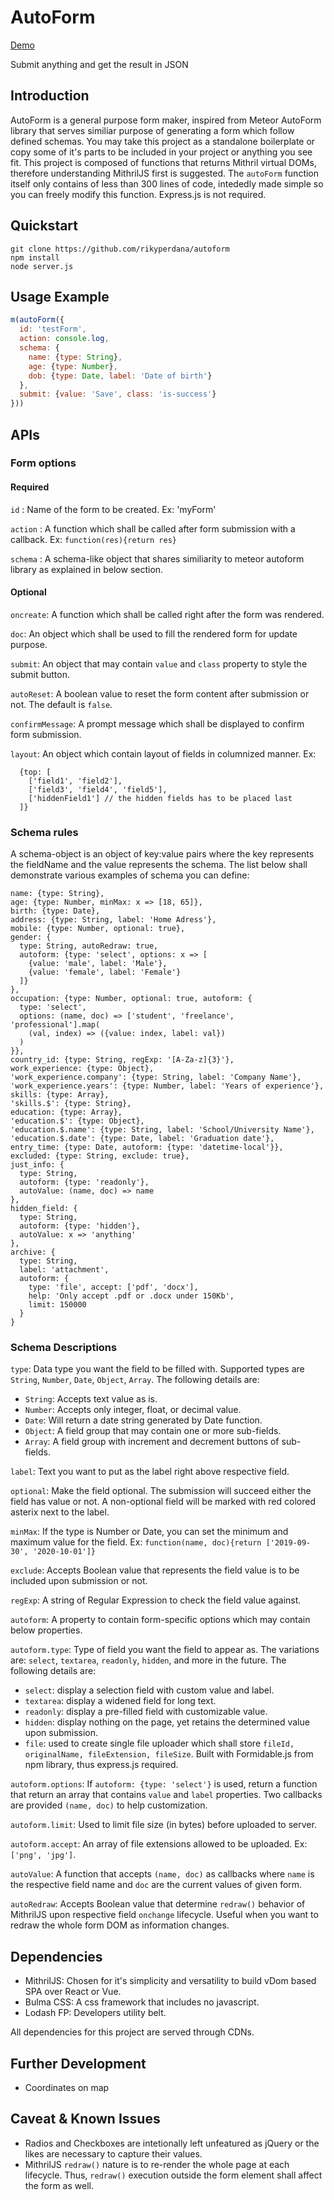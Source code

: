 # AutoForm

[Demo](https://rikyperdana.github.io/autoForm/)

Submit anything and get the result in JSON

## Introduction
AutoForm is a general purpose form maker, inspired from Meteor AutoForm library that serves similiar purpose of generating a form which follow defined schemas. You may take this project as a standalone boilerplate or copy some of it's parts to be included in your project or anything you see fit.
This project is composed of functions that returns Mithril virtual DOMs, therefore understanding MithrilJS first is suggested. The `autoForm` function itself only contains of less than 300 lines of code, intededly made simple so you can freely modify this function. Express.js is not required.

## Quickstart
```
git clone https://github.com/rikyperdana/autoform
npm install
node server.js
```

## Usage Example
```javascript
m(autoForm({
  id: 'testForm',
  action: console.log,
  schema: {
    name: {type: String},
    age: {type: Number},
    dob: {type: Date, label: 'Date of birth'}
  },
  submit: {value: 'Save', class: 'is-success'}
}))
```

## APIs

### Form options

#### Required
`id` : Name of the form to be created. Ex: 'myForm'

`action` : A function which shall be called after form submission with a callback. Ex: `function(res){return res}`

`schema` : A schema-like object that shares similiarity to meteor autoform library as explained in below section.

#### Optional
`oncreate`: A function which shall be called right after the form was rendered.

`doc`: An object which shall be used to fill the rendered form for update purpose.

`submit`: An object that may contain `value` and `class` property to style the submit button.

`autoReset`: A boolean value to reset the form content after submission or not. The default is `false`.

`confirmMessage`: A prompt message which shall be displayed to confirm form submission.

`layout`: An object which contain layout of fields in columnized manner. Ex:
```
  {top: [
    ['field1', 'field2'],
    ['field3', 'field4', 'field5'],
    ['hiddenField1'] // the hidden fields has to be placed last
  ]}
```

### Schema rules
A schema-object is an object of key:value pairs where the key represents the fieldName and the value represents the schema.
The list below shall demonstrate various examples of schema you can define:
```
name: {type: String},
age: {type: Number, minMax: x => [18, 65]},
birth: {type: Date},
address: {type: String, label: 'Home Adress'},
mobile: {type: Number, optional: true},
gender: {
  type: String, autoRedraw: true,
  autoform: {type: 'select', options: x => [
    {value: 'male', label: 'Male'},
    {value: 'female', label: 'Female'}
  ]}
},
occupation: {type: Number, optional: true, autoform: {
  type: 'select',
  options: (name, doc) => ['student', 'freelance', 'professional'].map(
    (val, index) => ({value: index, label: val})
  )
}},
country_id: {type: String, regExp: '[A-Za-z]{3}'},
work_experience: {type: Object},
'work_experience.company': {type: String, label: 'Company Name'},
'work_experience.years': {type: Number, label: 'Years of experience'},
skills: {type: Array},
'skills.$': {type: String},
education: {type: Array},
'education.$': {type: Object},
'education.$.name': {type: String, label: 'School/University Name'},
'education.$.date': {type: Date, label: 'Graduation date'},
entry_time: {type: Date, autoform: {type: 'datetime-local'}},
excluded: {type: String, exclude: true},
just_info: {
  type: String,
  autoform: {type: 'readonly'},
  autoValue: (name, doc) => name
},
hidden_field: {
  type: String,
  autoform: {type: 'hidden'},
  autoValue: x => 'anything'
},
archive: {
  type: String,
  label: 'attachment',
  autoform: {
    type: 'file', accept: ['pdf', 'docx'],
    help: 'Only accept .pdf or .docx under 150Kb',
    limit: 150000
  }
}
```
### Schema Descriptions
`type`: Data type you want the field to be filled with. Supported types are `String`, `Number`, `Date`, `Object`, `Array`. The following details are:
- `String`: Accepts text value as is.
- `Number`: Accepts only integer, float, or decimal value.
- `Date`: Will return a date string generated by Date function.
- `Object`: A field group that may contain one or more sub-fields.
- `Array`: A field group with increment and decrement buttons of sub-fields.

`label`: Text you want to put as the label right above respective field.

`optional`: Make the field optional. The submission will succeed either the field has value or not. A non-optional field will be marked with red colored asterix next to the label.

`minMax`: If the type is Number or Date, you can set the minimum and maximum value for the field. Ex: `function(name, doc){return ['2019-09-30', '2020-10-01']}`

`exclude`: Accepts Boolean value that represents the field value is to be included upon submission or not.

`regExp`: A string of Regular Expression to check the field value against.

`autoform`: A property to contain form-specific options which may contain below properties.

`autoform.type`: Type of field you want the field to appear as. The variations are: `select`, `textarea`, `readonly`, `hidden`, and more in the future. The following details are:
- `select`: display a selection field with custom value and label.
- `textarea`: display a widened field for long text.
- `readonly`: display a pre-filled field with customizable value.
- `hidden`: display nothing on the page, yet retains the determined value upon submission.
- `file`: used to create single file uploader which shall store `fileId, originalName, fileExtension, fileSize`. Built with Formidable.js from npm library, thus express.js required.

`autoform.options`: If `autoform: {type: 'select'}` is used, return a function that return an array that contains `value` and `label` properties. Two callbacks are provided `(name, doc)` to help customization.

`autoform.limit`: Used to limit file size (in bytes) before uploaded to server.

`autoform.accept`: An array of file extensions allowed to be uploaded. Ex: `['png', 'jpg']`.

`autoValue`: A function that accepts `(name, doc)` as callbacks where `name` is the respective field name and `doc` are the current values of given form.

`autoRedraw`: Accepts Boolean value that determine `redraw()` behavior of MithrilJS upon respective field `onchange` lifecycle. Useful when you want to redraw the whole form DOM as information changes.

## Dependencies
- MithrilJS: Chosen for it's simplicity and versatility to build vDom based SPA over React or Vue.
- Bulma CSS: A css framework that includes no javascript.
- Lodash FP: Developers utility belt.

All dependencies for this project are served through CDNs.

## Further Development
- Coordinates on map

## Caveat & Known Issues
- Radios and Checkboxes are intetionally left unfeatured as jQuery or the likes are necessary to capture their values.
- MithrilJS `redraw()` nature is to re-render the whole page at each lifecycle. Thus, `redraw()` execution outside the form element shall affect the form as well.
